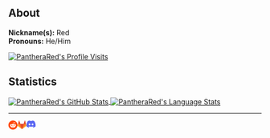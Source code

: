 ## About

**Nickname(s):** Red
<br />
**Pronouns:** He/Him

<a href="https://github.com/antonkomarev/github-profile-views-counter">
  <img src="https://komarev.com/ghpvc/?username=PantheraRed&label=Profile Visits &#8203;" alt="PantheraRed's Profile Visits" />
</a>

## Statistics

<a href="https://github.com/anuraghazra/github-readme-stats">
  <img align="center" src="https://github-readme-stats.vercel.app/api?username=PantheraRed&show_icons=true&include_all_commits=true&theme=radical" alt="PantheraRed's GitHub Stats" />
</a>
<a href="https://github.com/anuraghazra/github-readme-stats">
  <img align="center" src="https://github-readme-stats.vercel.app/api/top-langs/?username=PantheraRed&layout=compact&theme=radical" alt="PantheraRed's Language Stats" />
</a>

---

<a href="https://reddit.com/user/PantheraRed">
  <img align="left" src="assets/reddit_logo.svg" width=18 alt="Reddit" />
</a>
<a href="https://gitlab.com/PantheraRed">
  <img align="left" src="assets/gitlab_logo.svg" width=18 alt="GitLab" />
</a>
<a href="https://discord.gg/XTsCQNd">
  <img align="left" src="assets/discord_logo.svg" width=18 alt="Discord" />
</a>
